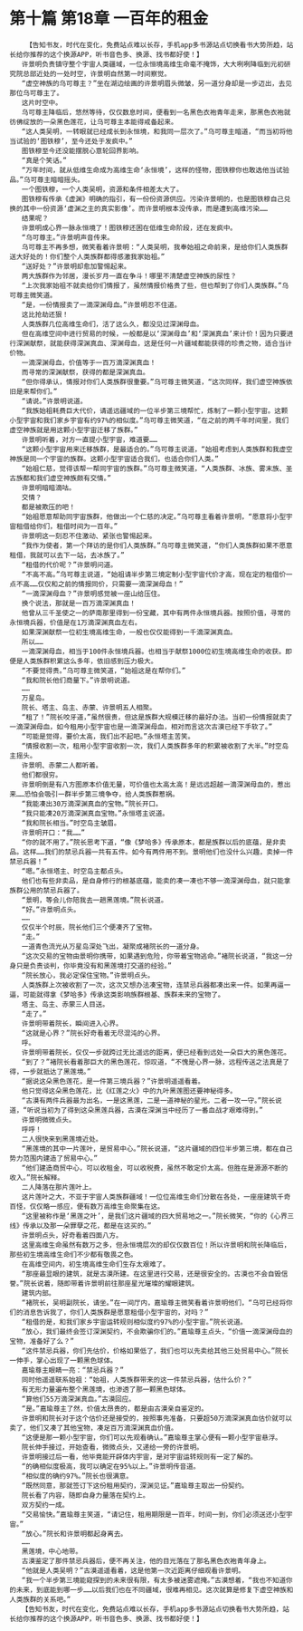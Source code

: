 # 第十篇 第18章 一百年的租金
        【告知书友，时代在变化，免费站点难以长存，手机app多书源站点切换看书大势所趋，站长给你推荐的这个换源APP，听书音色多、换源、找书都好使！】
       许景明负责镇守整个宇宙人类疆域，一位永恒境高维生命毫不掩饰，大大咧咧降临到元初研究院总部近处的一处时空，许景明自然第一时间察觉。
       “虚空神族的乌可尊主？”坐在湖边绘画的许景明眉头微皱，另一道分身却是一步迈出，去见那位乌可尊主了。
       这片时空中。
       乌可尊主降临后，悠然等待，仅仅数息时间，便看到一名黑色衣袍青年走来，那黑色衣袍就彷佛绽放的一朵黑色莲花，让乌可尊主本能得戒备起来。
       “这人类吴明，一转眼就已经成长到永恒境，和我同一层次了。”乌可尊主暗道，“而当初将他当试验的‘图铁穆’，至今还处于发疯中。”
       图铁穆至今还没能摆脱心意轮回界影响。
       “真是个笑话。”
       “万年时间，就从低维生命成为高维生命‘永恒境’，这样的怪物，图铁穆你也敢选他当试验品。”乌可尊主暗暗摇头。
       一个图铁穆，一个人类吴明，资源和条件相差太大了。
       图铁穆有传承《虚渊》明确的指引，有一份份资源供应。污染许景明的，也是图铁穆自己兑换的其中一份资源‘虚渊之主的真实影像’。而许景明根本没传承，而是遭到高维污染……
       结果呢？
       许景明成心界一脉永恒境了！图铁穆还困在低维生命阶段，还在发疯中。
       “乌可尊主。”许景明声音传来。
       乌可尊主不再多想，微笑看着许景明：“人类吴明，我奉始祖之命前来，是给你们人类族群送大好处的！你们整个人类族群都得感激我家始祖。”
       “送好处？”许景明却愈加警惕起来。
       两大族群作为邻居，漫长岁月一直在争斗！哪里不清楚虚空神族的尿性？
       “上次我家始祖不就卖给你们情报了，虽然情报价格贵了些，但也帮到了你们人类族群。”乌可尊主微笑道。
       “是，一份情报卖了一滴深渊母血。”许景明忍不住道。
       这比抢劫还狠！
       人类族群几位高维生命们，活了这么久，都没见过深渊母血。
       但在高维空间中进行贸易的时候，一般都是以‘深渊母血’和‘深渊真血’来计价！因为只要进行深渊献祭，就能获得深渊真血、深渊母血，这是任何一片疆域都能获得的珍贵之物，适合当计价物。
       一滴深渊母血，价值等于一百万滴深渊真血！
       而寻常的深渊献祭，获得的都是深渊真血。
       “但你得承认，情报对你们人类族群很重要。”乌可尊主微笑道，“这次同样，我们虚空神族依旧是来帮你们。”
       “请说。”许景明说道。
       “我族始祖耗费巨大代价，请遥远疆域的一位半步第三境帮忙，炼制了一颗小型宇宙。这颗小型宇宙和我们家乡宇宙有约97%的相似度。”乌可尊主微笑道，“在之前的两千年时间里，我们虚空神族就是用这颗小型宇宙迁移了族群。”
       许景明听着，对方一直提小型宇宙，难道要……
       “这颗小型宇宙用来迁移族群，是最适合的。”乌可尊主说道，“始祖考虑到人类族群和我虚空神族是同一个宇宙的族群。这颗小型宇宙适合我们，也适合你们人类。”
       “始祖仁慈，觉得该帮一帮同宇宙的族群。”乌可尊主微笑道，“人类族群、冰族、雾末族、圣古族都和我们虚空神族颇有交情。”
       许景明暗暗滴咕。
       交情？
       都是被欺压的吧！
       “始祖愿意帮助同宇宙族群，他做出一个仁慈的决定。”乌可尊主看着许景明，“愿意将小型宇宙租借给你们，租借时间为一百年。”
       许景明这一刻忍不住激动、紧张也警惕起来。
       “我作为使者，第一个拜访的是你们人类族群。”乌可尊主微笑道，“你们人类族群如果不愿意租借，我就可以去下一站，去冰族了。”
       “租借的代价呢？”许景明问道。
       “不高不高。”乌可尊主说道，“始祖请半步第三境定制小型宇宙代价才高，现在定的租借价一点不高……仅仅和之前的情报同价，只需要一滴深渊母血！”
       “一滴深渊母血？”许景明感觉被一座山给压住。
       换个说法，那就是一百万滴深渊真血！
       他曾从三千圣使之一的萨南那里得到一份宝藏，其中有两件永恒境兵器。按照价值，寻常的永恒境兵器，价值是在1万滴深渊真血左右。
       如果深渊献祭一位初生境高维生命，一般也仅仅能得到一千滴深渊真血。
       所以……
       一滴深渊母血，相当于100件永恒境兵器。也相当于献祭1000位初生境高维生命的收获。即便是人类族群积累这么多年，依旧感到压力极大。
       “不要觉得贵。”乌可尊主微笑道，“始祖这是在帮你们。”
       “我和院长他们商量下。”许景明说道。
       ……
       万星岛。
       院长、塔主、岛主、赤蒙、许景明五人相聚。
       “租了！”院长咬牙道，”虽然很贵，但这是族群大规模迁移的最好办法。当初一份情报就卖了一滴深渊母血，如今租用小型宇宙也是一滴深渊母血，相对而言这次古漠已经下手软了。”
       “可能是觉得，要价太高，我们出不起吧。”永恒塔主苦笑。
       “情报收割一次，租用小型宇宙收割一次，我们人类族群多年的积累被收割了大半。”时空岛主摇头。
       许景明、赤蒙二人都听着。
       他们都很穷。
       许景明倒是有八方图原本价值无量，可价值也太高太高！是远远超越一滴深渊母血的，惹出来……恐怕会吸引一群半步第三境争夺，给人类族群惹祸。
       “我能凑出30万滴深渊真血的宝物。”院长开口。
       “我只能凑20万滴深渊真血宝物。”永恒塔主说道。
       “我和院长相当。”时空岛主皱眉。
       许景明开口：“我……”
       “你的就不用了。”院长思考下道，“像《梦哈多》传承原本，都是族群以后的底蕴，是非卖品。这样……我们的禁忌兵器一共有五件。如今有两件用不到。景明他们也没什么兴趣，卖掉一件禁忌兵器！”
       “嗯。”永恒塔主、时空岛主都点头。
       他们也有些非卖品，是自身修行的根基底蕴，能卖的凑一凑也不够一滴深渊母血，就只能拿族群公用的禁忌兵器了。
       “景明，等会儿你陪我去一趟黑莲境。”院长说道。
       “好。”许景明点头。
       ……
       仅仅半个时辰，院长他们三个便凑齐了宝物。
       “走。”
       一道青色流光从万星岛深处飞出，凝聚成褚院长的一道分身。
       “这次交易的宝物由景明你携带，如果遇到危险，你带着宝物逃命。”褚院长说道，“我这一分身只是负责谈判，你毕竟没有和黑莲境打交道的经验。”
       “院长放心，我必定保住宝物。”许景明点头。
       人类族群上次被收割了一次，这次又想办法凑宝物，连禁忌兵器都凑出来一件。如果再逼一逼，可能就得拿《梦哈多》传承这类影响族群根基、族群未来的宝物了。
       塔主、岛主、赤蒙三人目送。
       “走了。”
       许景明带着院长，瞬间进入心界。
       “这就是心界？”院长好奇看着无尽混沌的心界。
       呼。
       许景明带着院长，仅仅一步就跨过无比遥远的距离，便已经看到远处一朵巨大的黑色莲花。
       “到了？”褚院长看着那巨大的黑色莲花，惊叹道，“不愧是心界一脉，远程传送之法真是了得，一步就抵达了黑莲境。”
       “据说这朵黑色莲花，是一件第三境兵器？”许景明遥遥看着。
       他只觉得这朵黑色莲花，比《红莲之火》中的九叶黑莲图还要神秘得多。
       “古漠有两件兵器最为出名，一是这黑莲，二是一道神秘的星光。二者一攻一守。”院长说道，“听说当初为了得到这朵黑莲兵器，古漠在深渊当中经历了一番血战才艰难得到。”
       许景明微微点头。
       呼呼！
       二人很快来到黑莲境近处。
       “黑莲境的其中一片莲叶，是贸易中心。”院长说道，“这片疆域的四位半步第三境，都在自己势力范围内建造了贸易中心。”
       “他们建造商贸中心，可以收租金，可以收税费，虽然不敢定价太高。但胜在是源源不断的收入。”院长解释。
       二人降落在那片莲叶上。
       这片莲叶之大，不亚于宇宙人类族群疆域！一位位高维生命们分散在各处，一座座建筑千奇百怪，仅仅略一感应，便有数万高维生命聚集在这。
       “这里被称作是‘黑莲之叶’，是我们这片疆域的四大贸易地之一。”院长微笑，“你的《心界三线》传承以及那一朵罪孽之花，都是在这买的。”
       许景明点头，好奇看着四面八方。
       这里高维生命虽然有数万之多，但永恒境层次的却仅仅数百位！所以许景明和院长降临后，那些初生境高维生命们不少都有敬畏之色。
       在高维空间内，初生境高维生命们生存太艰难了。
       “那座最显眼的建筑，就是古漠所建。在这里进行交易，还是很安全的。古漠也不会自毁信誉。”院长说着，随即带着许景明前往那座星光璀璨的耀眼建筑。
       建筑内部。
       “褚院长，吴明副院长，请坐。”在一间厅内，嘉瑜尊主微笑看着许景明他们，“乌可已经将你们的消息告诉我了，你们人类族群是愿意租借小型宇宙的，对吗？”
       “租借的是，和我们家乡宇宙运转规则相似度约97%的小型宇宙。”院长说道。
       “放心，我们最终会签订深渊契约，不会欺骗你们的。”嘉瑜尊主点头，“价值一滴深渊母血的宝物，准备好了么？”
       “这件禁忌兵器，你们先估价，价格如果低了，我们也可以先卖给其他三处贸易中心。”院长一伸手，掌心出现了一颗黑色球体。
       嘉瑜尊主眼睛一亮：“禁忌兵器？”
       同时他遥遥联系始祖：“始祖，人类族群带来的这一件禁忌兵器，估什么价？”
       有无形力量遍布整个黑莲境，也渗透了那一颗黑色球体。
       “算他们55万滴深渊真血。”古漠回应。
       “是。”嘉瑜尊主了然，价值太昂贵的，都是由古漠亲自鉴定的。
       许景明和院长对于这个估价还是接受的，按照事先准备，只要超50万滴深渊真血估价就可以卖了，他们又凑了其他宝物，凑足百万滴深渊真血价值。
       “这便是那一颗小型宇宙，你们可以先观看确认。”嘉瑜尊主掌心便有一颗小型宇宙悬浮。
       院长伸手接过，开始查看，微微点头，又递给一旁的许景明。
       许景明接过后一看，他毕竟能开辟体内宇宙，是对宇宙运转规则有一定了解的。
       “的确相似度极高，我可以确定在95%以上。”许景明传音道。
       “相似度的确约97%。”院长也很满意。
       “既然同意，那就签订下这份租用契约，深渊见证。”嘉瑜尊主取出一份契约。
       院长看了内容，随即自身力量落在契约上。
       双方契约一成。
       “交易愉快。”嘉瑜尊主笑道，“请记住，租用期限是一百年，时间一到，你们必须送还小型宇宙。”
       “放心。”院长和许景明都起身离去。
       ……
       黑莲境，中心地带。
       古漠鉴定了那件禁忌兵器后，便不再关注，他的目光落在了那名黑色衣袍青年身上。
       “他就是人类吴明？”古漠遥遥看着，这是他第一次近距离仔细观看许景明。
       “我一个半步第三境能窥探到的未来很有限，有太多被迷雾遮掩。”古漠想着，“我也不知道你的未来，到底能到哪一步……以后我们也在不同疆域，很难再相见。这次就算是修复下虚空神族和人类族群的关系吧。”
       【告知书友，时代在变化，免费站点难以长存，手机app多书源站点切换看书大势所趋，站长给你推荐的这个换源APP，听书音色多、换源、找书都好使！】